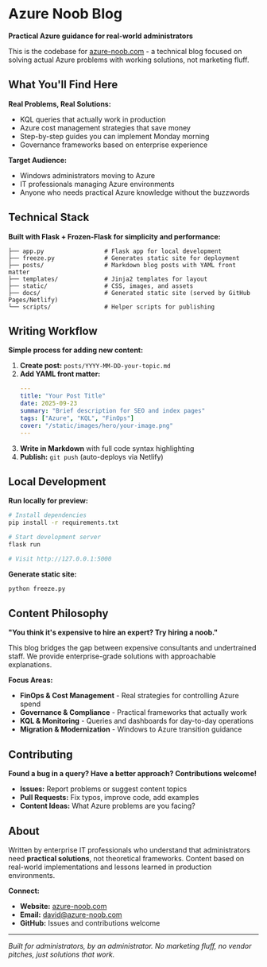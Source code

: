 # Azure Noob Blog

**Practical Azure guidance for real-world administrators**

This is the codebase for [azure-noob.com](https://azure-noob.com) - a technical blog focused on solving actual Azure problems with working solutions, not marketing fluff.

## What You'll Find Here

**Real Problems, Real Solutions:**
- KQL queries that actually work in production
- Azure cost management strategies that save money
- Step-by-step guides you can implement Monday morning
- Governance frameworks based on enterprise experience

**Target Audience:**
- Windows administrators moving to Azure
- IT professionals managing Azure environments  
- Anyone who needs practical Azure knowledge without the buzzwords

## Technical Stack

**Built with Flask + Frozen-Flask for simplicity and performance:**

```
├── app.py                 # Flask app for local development
├── freeze.py              # Generates static site for deployment  
├── posts/                 # Markdown blog posts with YAML front matter
├── templates/             # Jinja2 templates for layout
├── static/                # CSS, images, and assets
├── docs/                  # Generated static site (served by GitHub Pages/Netlify)
└── scripts/               # Helper scripts for publishing
```

## Writing Workflow

**Simple process for adding new content:**

1. **Create post:** `posts/YYYY-MM-DD-your-topic.md`
2. **Add YAML front matter:**
   ```yaml
   ---
   title: "Your Post Title"
   date: 2025-09-23
   summary: "Brief description for SEO and index pages"
   tags: ["Azure", "KQL", "FinOps"]
   cover: "/static/images/hero/your-image.png"
   ---
   ```
3. **Write in Markdown** with full code syntax highlighting
4. **Publish:** `git push` (auto-deploys via Netlify)

## Local Development

**Run locally for preview:**

```bash
# Install dependencies
pip install -r requirements.txt

# Start development server
flask run

# Visit http://127.0.0.1:5000
```

**Generate static site:**
```bash
python freeze.py
```

## Content Philosophy

**"You think it's expensive to hire an expert? Try hiring a noob."**

This blog bridges the gap between expensive consultants and undertrained staff. We provide enterprise-grade solutions with approachable explanations.

**Focus Areas:**
- **FinOps & Cost Management** - Real strategies for controlling Azure spend
- **Governance & Compliance** - Practical frameworks that actually work  
- **KQL & Monitoring** - Queries and dashboards for day-to-day operations
- **Migration & Modernization** - Windows to Azure transition guidance

## Contributing

**Found a bug in a query? Have a better approach? Contributions welcome!**

- **Issues:** Report problems or suggest content topics
- **Pull Requests:** Fix typos, improve code, add examples
- **Content Ideas:** What Azure problems are you facing?

## About

Written by enterprise IT professionals who understand that administrators need **practical solutions**, not theoretical frameworks. Content based on real-world implementations and lessons learned in production environments.

**Connect:**
- **Website:** [azure-noob.com](https://azure-noob.com)
- **Email:** david@azure-noob.com
- **GitHub:** Issues and contributions welcome

---

*Built for administrators, by an administrator. No marketing fluff, no vendor pitches, just solutions that work.*